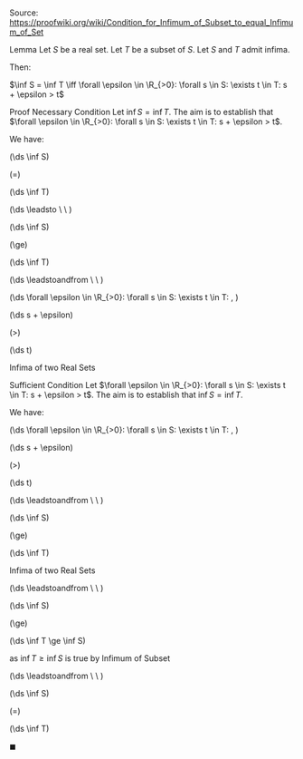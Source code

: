 # 

Source: https://proofwiki.org/wiki/Condition_for_Infimum_of_Subset_to_equal_Infimum_of_Set



Lemma
Let $S$ be a real set.
Let $T$ be a subset of $S$.
Let $S$ and $T$ admit infima.

Then:

$\inf S = \inf T \iff \forall \epsilon \in \R_{>0}: \forall s \in S: \exists t \in T: s + \epsilon > t$


Proof
Necessary Condition
Let $\inf S = \inf T$.
The aim is to establish that $\forall \epsilon \in \R_{>0}: \forall s \in S: \exists t \in T: s + \epsilon > t$.

We have:














\(\ds \inf S\)

\(=\)







\(\ds \inf T\)














\(\ds \leadsto \ \ \)





\(\ds \inf S\)

\(\ge\)







\(\ds \inf T\)














\(\ds \leadstoandfrom \ \ \)

\(\ds \forall \epsilon \in \R_{>0}: \forall s \in S: \exists t \in T: \, \)



\(\ds s + \epsilon\)

\(>\)







\(\ds t\)





Infima of two Real Sets





Sufficient Condition
Let $\forall \epsilon \in \R_{>0}: \forall s \in S: \exists t \in T: s + \epsilon > t$.
The aim is to establish that $\inf S = \inf T$.

We have:










\(\ds \forall \epsilon \in \R_{>0}: \forall s \in S: \exists t \in T: \, \)



\(\ds s + \epsilon\)

\(>\)







\(\ds t\)














\(\ds \leadstoandfrom \ \ \)





\(\ds \inf S\)

\(\ge\)







\(\ds \inf T\)





Infima of two Real Sets








\(\ds \leadstoandfrom \ \ \)





\(\ds \inf S\)

\(\ge\)







\(\ds \inf T \ge \inf S\)





as $\inf T \ge \inf S$ is true by Infimum of Subset








\(\ds \leadstoandfrom \ \ \)





\(\ds \inf S\)

\(=\)







\(\ds \inf T\)









$\blacksquare$





